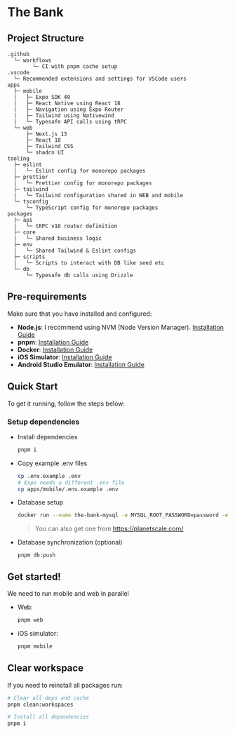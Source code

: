# The Bank

## Project Structure

```
.github
  └─ workflows
        └─ CI with pnpm cache setup
.vscode
  └─ Recommended extensions and settings for VSCode users
apps
  ├─ mobile
  |   ├─ Expo SDK 49
  |   ├─ React Native using React 18
  |   ├─ Navigation using Expo Router
  |   ├─ Tailwind using Nativewind
  |   └─ Typesafe API calls using tRPC
  └─ web
      ├─ Next.js 13
      ├─ React 18
      ├─ Tailwind CSS
      └─ shadcn UI
tooling
  ├─ eslint
  |   └─ Eslint config for monorepo packages
  ├─ prettier
  |   └─ Prettier config for monorepo packages
  ├─ tailwind
  |   └─ Tailwind configuration shared in WEB and mobile
  └─ tsconfig
      └─ TypeScript config for monorepo packages
packages
  ├─ api
  |   └─ tRPC v10 router definition
  ├─ core
  |   └─ Shared business logic
  ├─ env
  |   └─ Shared Tailwind & Eslint configs
  ├─ scripts
  |   └─ Scripts to interact with DB like seed etc
  └─ db
      └─ Typesafe db calls using Drizzle
```

## Pre-requirements

Make sure that you have installed and configured:

- **Node.js**: I recommend using NVM (Node Version Manager). [Installation Guide](https://github.com/nvm-sh/nvm)
- **pnpm**: [Installation Guide](https://pnpm.io/installation#using-npm)
- **Docker**: [Installation Guide](https://docs.docker.com/engine/install/)
- **iOS Simulator**: [Installation Guide](https://docs.expo.dev/workflow/ios-simulator/)
- **Android Studio Emulator**: [Installation Guide](https://docs.expo.dev/workflow/android-studio-emulator/)

## Quick Start

To get it running, follow the steps below:

### Setup dependencies

- Install dependencies

  ```sh
  pnpm i
  ```

- Copy example .env files

  ```sh
  cp .env.example .env
  # Expo needs a different .env file
  cp apps/mobile/.env.example .env
  ```

- Database setup

  ```sh
  docker run --name the-bank-mysql -e MYSQL_ROOT_PASSWORD=password -e MYSQL_DATABASE=the_bank -d -p 3306:3306 mysql
  ```

  > You can also get one from https://planetscale.com/

- Database synchronization (optional)
  ```
  pnpm db:push
  ```

## Get started!

We need to run mobile and web in parallel

- Web:

  ```sh
  pnpm web
  ```

- iOS simulator:

  ```sh
  pnpm mobile
  ```

## Clear workspace

If you need to reinstall all packages run:

```sh
# Clear all deps and cache
pnpm clean:workspaces

# Install all dependencies
pnpm i
```
